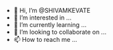- 👋 Hi, I’m @SHIVAMKEVATE
- 👀 I’m interested in ...
- 🌱 I’m currently learning ...
- 💞️ I’m looking to collaborate on ...
- 📫 How to reach me ...

<!---
SHIVAMKEVATE/SHIVAMKEVATE is a ✨ special ✨ repository because its `README.md` (this file) appears on your GitHub profile.
You can click the Preview link to take a look at your changes.
--->
